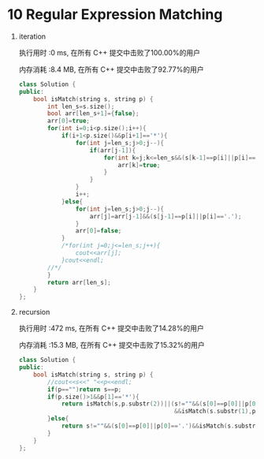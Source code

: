 # 10 Regular Expression Matching

1. iteration

   执行用时 :0 ms, 在所有 C++ 提交中击败了100.00%的用户

   内存消耗 :8.4 MB, 在所有 C++ 提交中击败了92.77%的用户

   ```c++
   class Solution {
   public:
       bool isMatch(string s, string p) {
           int len_s=s.size();
           bool arr[len_s+1]={false};
           arr[0]=true;
           for(int i=0;i<p.size();i++){
               if(i+1<p.size()&&p[i+1]=='*'){
                   for(int j=len_s;j>0;j--){
                       if(arr[j-1]){
                           for(int k=j;k<=len_s&&(s[k-1]==p[i]||p[i]=='.');k++){
                               arr[k]=true;
                           }
                       }
                   }
                   i++;
               }else{
                   for(int j=len_s;j>0;j--){
                       arr[j]=arr[j-1]&&(s[j-1]==p[i]||p[i]=='.');
                   }
                   arr[0]=false;
               }
               /*for(int j=0;j<=len_s;j++){
                   cout<<arr[j];
               }cout<<endl;
           //*/
           }
           return arr[len_s];
       }
   };
   ```

2. recursion

   执行用时 :472 ms, 在所有 C++ 提交中击败了14.28%的用户

   内存消耗 :15.3 MB, 在所有 C++ 提交中击败了15.32%的用户

   ```c++
   class Solution {
   public:
       bool isMatch(string s, string p) {
           //cout<<s<<" "<<p<<endl;
           if(p=="")return s==p;
           if(p.size()>1&&p[1]=='*'){
               return isMatch(s,p.substr(2))||(s!=""&&(s[0]==p[0]||p[0]=='.')
                                               &&isMatch(s.substr(1),p));
           }else{
               return s!=""&&(s[0]==p[0]||p[0]=='.')&&isMatch(s.substr(1),p.substr(1));
           }
       }
   };
   ```

   



